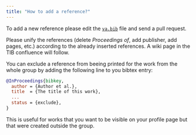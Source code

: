 ```yaml
---
title: "How to add a reference?"
---
```


To add a new reference please edit the [`va.bib`](https://github.com/TIBHannover/va-bib/blob/main/_bibliography/va.bib) file and send a pull request.

Please unify the references (delete _Proceedings of_, add publisher, add pages, etc.) according to the already inserted references. A wiki page in the TIB confluence will follow.

You can exclude a reference from beeing printed for the work from the whole group by adding the following line to you bibtex entry:

```bibtex
@InProceedings{bibkey,
  author = {Author et al.},
  title  = {The title of this work},
  ...
  status = {exclude},
}
```

This is useful for works that you want to be visible on your profile page but that were created outside the group.
